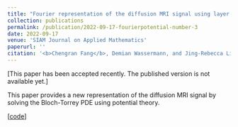 ```yaml
---
title: "Fourier representation of the diffusion MRI signal using layer potentials"
collection: publications
permalink: /publication/2022-09-17-fourierpotential-number-3
date: 2022-09-17
venue: 'SIAM Journal on Applied Mathematics'
paperurl: ''
citation: '<b>Chengran Fang</b>, Demian Wassermann, and Jing-Rebecca Li. &quot;Fourier representation of the diffusion MRI signal using layer potentials.&quot; <i>SIAM Journal on Applied Mathematics<i> (2022).'
---
```


\[This paper has been accepted recently. The published version is not available yet.\]

This paper provides a new representation of the diffusion MRI signal by solving the Bloch-Torrey PDE using potential theory.

\[[code](https://github.com/fachra/FourierPotential)\]
